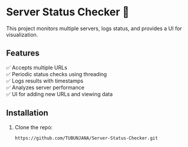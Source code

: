 # Server Status Checker 🚀

This project monitors multiple servers, logs status, and provides a UI for visualization.

## Features
✅ Accepts multiple URLs  
✅ Periodic status checks using threading  
✅ Logs results with timestamps  
✅ Analyzes server performance  
✅ UI for adding new URLs and viewing data  

## Installation
1. Clone the repo:
   ```bash
   https://github.com/TUBUNJANA/Server-Status-Checker.git
